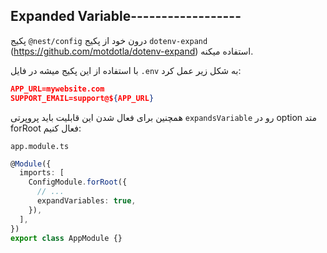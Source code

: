 ## Expanded Variable------------------

پکیج `@nest/config` درون خود از پکیج `dotenv-expand` (https://github.com/motdotla/dotenv-expand) استفاده میکنه.

با استفاده از این پکیج میشه در فایل `.env` به شکل زیر عمل کرد:

```json
APP_URL=mywebsite.com
SUPPORT_EMAIL=support@${APP_URL}
```

همچنین برای فعال شدن این قابلیت باید پروپرتی `expandsVariable` رو در option متد forRoot فعال کنیم:

`app.module.ts`
```typescript
@Module({
  imports: [
    ConfigModule.forRoot({
      // ...
      expandVariables: true,
    }),
  ],
})
export class AppModule {}
```
